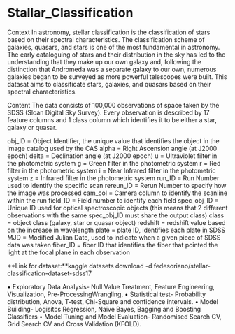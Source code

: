 # Stallar_Classification
Context
In astronomy, stellar classification is the classification of stars based on their spectral characteristics. The classification scheme of galaxies, quasars, and stars is one of the most fundamental in astronomy. The early cataloguing of stars and their distribution in the sky has led to the understanding that they make up our own galaxy and, following the distinction that Andromeda was a separate galaxy to our own, numerous galaxies began to be surveyed as more powerful telescopes were built. This datasat aims to classificate stars, galaxies, and quasars based on their spectral characteristics.

Content
The data consists of 100,000 observations of space taken by the SDSS (Sloan Digital Sky Survey). Every observation is described by 17 feature columns and 1 class column which identifies it to be either a star, galaxy or quasar.

obj_ID = Object Identifier, the unique value that identifies the object in the image catalog used by the CAS
alpha = Right Ascension angle (at J2000 epoch)
delta = Declination angle (at J2000 epoch)
u = Ultraviolet filter in the photometric system
g = Green filter in the photometric system
r = Red filter in the photometric system
i = Near Infrared filter in the photometric system
z = Infrared filter in the photometric system
run_ID = Run Number used to identify the specific scan
rereun_ID = Rerun Number to specify how the image was processed
cam_col = Camera column to identify the scanline within the run
field_ID = Field number to identify each field
spec_obj_ID = Unique ID used for optical spectroscopic objects (this means that 2 different observations with the same spec_obj_ID must share the output class)
class = object class (galaxy, star or quasar object)
redshift = redshift value based on the increase in wavelength
plate = plate ID, identifies each plate in SDSS
MJD = Modified Julian Date, used to indicate when a given piece of SDSS data was taken
fiber_ID = fiber ID that identifies the fiber that pointed the light at the focal plane in each observation

**Link for dataset:**kaggle datasets download -d fedesoriano/stellar-classification-dataset-sdss17

• Exploratory Data Analysis- Null Value Treatment, Feature Engineering, Visualization, Pre-ProcessingWrangling,
• Statistical test- Probability distribution, Anova, T-test, Chi-Square and confidence intervals.
• Model Building- Logisitcs Regression, Naïve Bayes, Bagging and Boosting
Classifiers
• Model Tuning and Model Evaluation- Randomised Search CV, Grid Search CV and Cross Validation (KFOLD).
